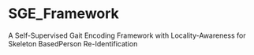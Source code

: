 # SGE_Framework
A Self-Supervised Gait Encoding Framework with Locality-Awareness for Skeleton BasedPerson Re-Identification
